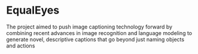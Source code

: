 # EqualEyes
The project aimed to push image captioning technology forward by combining recent advances in image recognition and language modeling to generate novel, descriptive captions that go beyond just naming objects and actions
